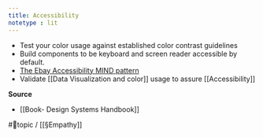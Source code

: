 ```yaml
---
title: Accessibility
notetype : lit
---
```


- Test your color usage against established color contrast guidelines 
- Build components to be keyboard and screen reader accessible by default. 
- [The Ebay Accessibility MIND pattern](https://ebay.gitbook.io/mindpatterns/)
- Validate [[Data Visualization and color]] usage to assure [[Accessibility]]

**Source**
- [[Book- Design Systems Handbook]]

#🌲topic / [[§Empathy]] 